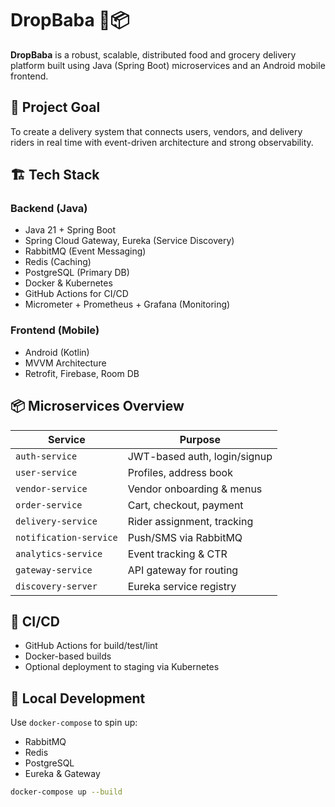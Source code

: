 # DropBaba 🍔📦

**DropBaba** is a robust, scalable, distributed food and grocery delivery platform built using Java (Spring Boot) microservices and an Android mobile frontend.

## 🚀 Project Goal
To create a delivery system that connects users, vendors, and delivery riders in real time with event-driven architecture and strong observability.

## 🏗️ Tech Stack

### Backend (Java)
- Java 21 + Spring Boot
- Spring Cloud Gateway, Eureka (Service Discovery)
- RabbitMQ (Event Messaging)
- Redis (Caching)
- PostgreSQL (Primary DB)
- Docker & Kubernetes
- GitHub Actions for CI/CD
- Micrometer + Prometheus + Grafana (Monitoring)

### Frontend (Mobile)
- Android (Kotlin)
- MVVM Architecture
- Retrofit, Firebase, Room DB

## 📦 Microservices Overview

| Service | Purpose |
|--------|---------|
| `auth-service` | JWT-based auth, login/signup |
| `user-service` | Profiles, address book |
| `vendor-service` | Vendor onboarding & menus |
| `order-service` | Cart, checkout, payment |
| `delivery-service` | Rider assignment, tracking |
| `notification-service` | Push/SMS via RabbitMQ |
| `analytics-service` | Event tracking & CTR |
| `gateway-service` | API gateway for routing |
| `discovery-server` | Eureka service registry |

## 🔄 CI/CD

- GitHub Actions for build/test/lint
- Docker-based builds
- Optional deployment to staging via Kubernetes

## 🧪 Local Development

Use `docker-compose` to spin up:
- RabbitMQ
- Redis
- PostgreSQL
- Eureka & Gateway

```bash
docker-compose up --build
